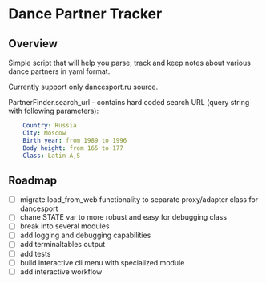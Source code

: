 # Dance Partner Tracker
## Overview
Simple script that will help you parse, track and keep notes about various dance partners in yaml format.

Currently support only dancesport.ru source.

PartnerFinder.search_url - contains hard coded search URL (query string with following parameters):
```yaml
    Country: Russia
    City: Moscow
    Birth year: from 1989 to 1996
    Body height: from 165 to 177
    Class: Latin A,S
```

## Roadmap
- [ ] migrate load_from_web functionality to separate proxy/adapter class for dancesport
- [ ] chane STATE var to more robust and easy for debugging class
- [ ] break into several modules
- [ ] add logging and debugging capabilities
- [ ] add terminaltables output
- [ ] add tests
- [ ] build interactive cli menu with specialized module
- [ ] add interactive workflow